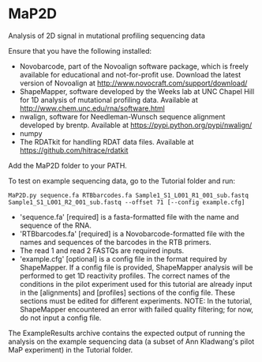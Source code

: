 # MaP2D

Analysis of 2D signal in mutational profiling sequencing data

Ensure that you have the following installed:

* Novobarcode, part of the Novoalign software package, which is freely available for educational and not-for-profit use. Download the latest version of Novoalign at http://www.novocraft.com/support/download/
* ShapeMapper, software developed by the Weeks lab at UNC Chapel Hill for 1D analysis of mutational profiling data. Available at http://www.chem.unc.edu/rna/software.html
* nwalign, software for Needleman-Wunsch sequence alignment developed by brentp. Available at https://pypi.python.org/pypi/nwalign/
* numpy
* The RDATkit for handling RDAT data files. Available at https://github.com/hitrace/rdatkit

Add the MaP2D folder to your PATH.

To test on example sequencing data, go to the Tutorial folder and run:

    MaP2D.py sequence.fa RTBbarcodes.fa Sample1_S1_L001_R1_001_sub.fastq Sample1_S1_L001_R2_001_sub.fastq --offset 71 [--config example.cfg]
* 'sequence.fa' [required] is a fasta-formatted file with the name and sequence of the RNA.
* 'RTBbarcodes.fa' [required] is a Novobarcode-formatted file with the names and sequences of the barcodes in the RTB primers.
* The read 1 and read 2 FASTQs are required inputs.
* 'example.cfg' [optional] is a config file in the format required by ShapeMapper. If a config file is provided, ShapeMapper analysis will be performed to get 1D reactivity profiles. The correct names of the conditions in the pilot experiment used for this tutorial are already input in the [alignments] and [profiles] sections of the config file. These sections must be edited for different experiments. NOTE: In the tutorial, ShapeMapper encountered an error with failed quality filtering; for now, do not input a config file.

The ExampleResults archive contains the expected output of running the analysis on the example sequencing data (a subset of Ann Kladwang's pilot MaP experiment) in the Tutorial folder.
